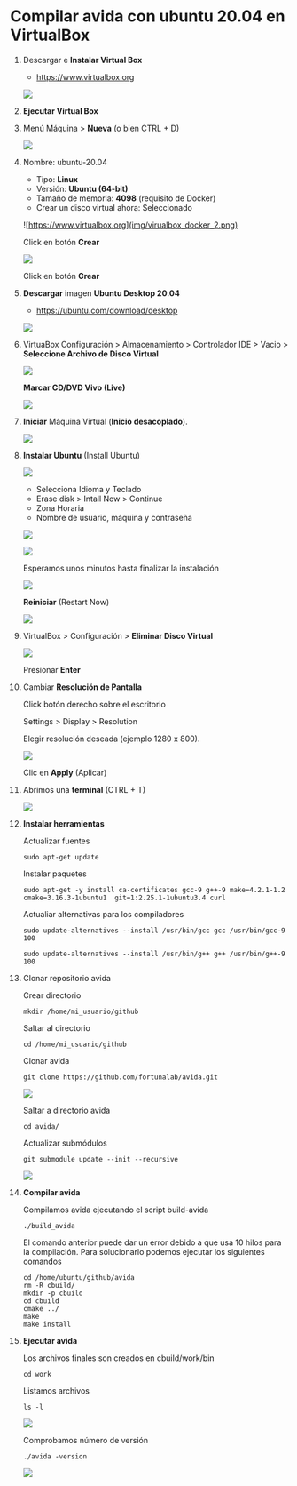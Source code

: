 # Compilar avida con ubuntu 20.04 en VirtualBox

1. Descargar e **Instalar Virtual Box**

    - https://www.virtualbox.org

    ![](img/virualbox_docker_0.png)

1. **Ejecutar Virtual Box**
    
1. Menú Máquina > **Nueva** (o bien CTRL + D)

   ![](img/virualbox_docker_1.png)

1. Nombre: ubuntu-20.04

   - Tipo: **Linux**
   - Versión: **Ubuntu (64-bit)**
   - Tamaño de memoria: **4098** (requisito de Docker)
   - Crear un disco virtual ahora: Seleccionado

   ![https://www.virtualbox.org](img/virualbox_docker_2.png)
   
   Click en botón **Crear**
   
   ![](img/virualbox_docker_3.png)
   
   Click en botón **Crear**
   
   
1. **Descargar** imagen **Ubuntu Desktop 20.04**

   - https://ubuntu.com/download/desktop
   
   ![](img/virualbox_docker_5.png)

   
1. VirtuaBox
   Configuración > Almacenamiento > Controlador IDE > Vacio >
   **Seleccione Archivo de Disco Virtual**
   
   ![](img/virualbox_docker_6.png)
   
   **Marcar CD/DVD Vivo (Live)**
   
   ![](img/virualbox_docker_8.png)
   
   
1. **Iniciar** Máquina Virtual (**Inicio desacoplado**).

   ![](img/virualbox_docker_9.png)

1. **Instalar Ubuntu** (Install Ubuntu)

   ![](img/virualbox_docker_10.png)

   - Selecciona Idioma y Teclado
   - Erase disk > Intall Now > Continue
   - Zona Horaria
   - Nombre de usuario, máquina y contraseña
   
   ![](img/virualbox_docker_11.png)
   
   ![](img/virualbox_docker_12.png)
   
   Esperamos unos minutos hasta finalizar la instalación
      
   ![](img/virualbox_docker_13.png)
   
   **Reiniciar** (Restart Now)
   
   ![](img/virualbox_docker_14.png)
   
1. VirtualBox > Configuración > **Eliminar Disco Virtual**

   ![](img/virualbox_docker_15.png)
   
   Presionar **Enter**
   
1. Cambiar **Resolución de Pantalla**

   Click botón derecho sobre el escritorio
   
   Settings > Display > Resolution
   
   Elegir resolución deseada (ejemplo 1280 x 800).
   
   ![](img/virualbox_docker_16.png)
   
   Clic en **Apply** (Aplicar)

1. Abrimos una **terminal** (CTRL + T)


   ![](img/virualbox_docker_17.png)
   
   
1. **Instalar herramientas**

    Actualizar fuentes

    ```
    sudo apt-get update
    ```
    
    Instalar paquetes
    
    ```
    sudo apt-get -y install ca-certificates gcc-9 g++-9 make=4.2.1-1.2 cmake=3.16.3-1ubuntu1  git=1:2.25.1-1ubuntu3.4 curl
    ```
    
    Actualiar alternativas para los compiladores
        
    ```
    sudo update-alternatives --install /usr/bin/gcc gcc /usr/bin/gcc-9 100 
    ```
    
    ```
    sudo update-alternatives --install /usr/bin/g++ g++ /usr/bin/g++-9 100 
    ```
    
1.  Clonar repositorio avida

    Crear directorio
    
    ```
    mkdir /home/mi_usuario/github
    ```

    Saltar al directorio
    
    ```
    cd /home/mi_usuario/github
    ```
    
    Clonar avida
    
    ```
    git clone https://github.com/fortunalab/avida.git
    ```
    
    ![](img/virualbox_docker_18.png)
    
    Saltar a directorio avida
    
    ```
    cd avida/
    ```
    
    Actualizar submódulos
    
    ```
    git submodule update --init --recursive
    ```
    
    ![](img/virualbox_docker_19.png)
    
1.  **Compilar avida**

    Compilamos avida ejecutando el script build-avida
    
    ```
    ./build_avida
    ```
    
    El comando anterior puede dar un error debido a que usa 10 hilos para la compilación.
    Para solucionarlo podemos ejecutar los siguientes comandos
    
    ```
    cd /home/ubuntu/github/avida
    rm -R cbuild/
    mkdir -p cbuild
    cd cbuild
    cmake ../
    make
    make install
    ```
    
    
1.  **Ejecutar avida**

    Los archivos finales son creados en cbuild/work/bin
    
    ```
    cd work
    ```
    
    Listamos archivos
    
    ```
    ls -l
    ```
    
    ![](img/virualbox_docker_20.png)
    
    
    Comprobamos número de versión
    
    ```
    ./avida -version
    ```    
    
    ![](img/virualbox_docker_21.png)
    
